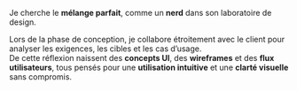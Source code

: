 Je cherche le **mélange parfait**, comme un **nerd** dans son laboratoire de design.

Lors de la phase de conception, je collabore étroitement avec le client pour analyser les exigences, les cibles et les cas d’usage.  
De cette réflexion naissent des **concepts UI**, des **wireframes** et des **flux utilisateurs**, tous pensés pour une **utilisation intuitive** et une **clarté visuelle** sans compromis.
